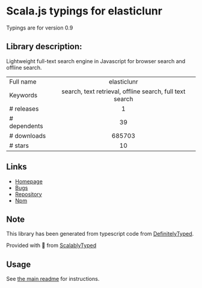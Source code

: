 
# Scala.js typings for elasticlunr

Typings are for version 0.9

## Library description:
Lightweight full-text search engine in Javascript for browser search and offline search.

|                    |                 |
| ------------------ | :-------------: |
| Full name          | elasticlunr |
| Keywords           | search, text retrieval, offline search, full text search |
| # releases         | 1 |
| # dependents       | 39 |
| # downloads        | 685703 |
| # stars            | 10 |

## Links
- [Homepage](http://weixsong.github.io)
- [Bugs](https://github.com/weixsong/elasticlunr.js/issues)
- [Repository](https://github.com/weixsong/elasticlunr.js)
- [Npm](https://www.npmjs.com/package/elasticlunr)
    


## Note
This library has been generated from typescript code from [DefinitelyTyped](https://definitelytyped.org).

Provided with :purple_heart: from [ScalablyTyped](https://github.com/oyvindberg/ScalablyTyped)

## Usage
See [the main readme](../../readme.md) for instructions.


